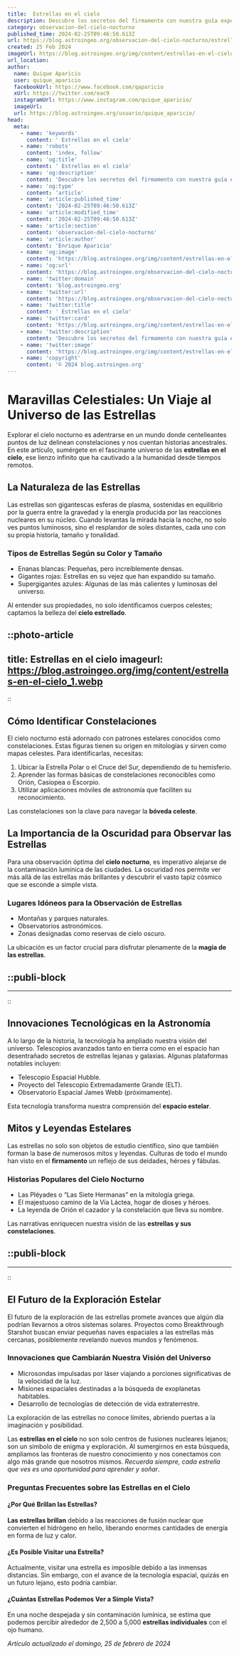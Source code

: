 ```yaml
---
title:  Estrellas en el cielo
description: Descubre los secretos del firmamento con nuestra guía experta sobre las estrellas en el cielo. Belleza astral al alcance de tu vista.
category: observacion-del-cielo-nocturno
published_time: 2024-02-25T09:46:50.613Z
url: https://blog.astroingeo.org/observacion-del-cielo-nocturno/estrellas-en-el-cielo
created: 25 Feb 2024
imageUrl: https://blog.astroingeo.org/img/content/estrellas-en-el-cielo_1.webp
url_location:
author:
  name: Quique Aparicio
  user: quique_aparicio
  facebookUrl: https://www.facebook.com/qaparicio
  xUrl: https://twitter.com/eac9
  instagramUrl: https://www.instagram.com/quique_aparicio/
  imageUrl: 
  url: https://blog.astroingeo.org/usuario/quique_aparicio/
head:
  meta:
    - name: 'keywords'
      content: ' Estrellas en el cielo'
    - name: 'robots'
      content: 'index, follow'
    - name: 'og:title'
      content: ' Estrellas en el cielo'
    - name: 'og:description'
      content: 'Descubre los secretos del firmamento con nuestra guía experta sobre las estrellas en el cielo. Belleza astral al alcance de tu vista.'
    - name: 'og:type'
      content: 'article'
    - name: 'article:published_time'
      content: '2024-02-25T09:46:50.613Z'
    - name: 'article:modified_time'
      content: '2024-02-25T09:46:50.613Z'
    - name: 'article:section'
      content: 'observacion-del-cielo-nocturno'
    - name: 'article:author'
      content: 'Enrique Aparicio'
    - name: 'og:image'
      content: 'https://blog.astroingeo.org/img/content/estrellas-en-el-cielo_1.webp'
    - name: 'og:url'
      content: 'https://blog.astroingeo.org/observacion-del-cielo-nocturno/estrellas-en-el-cielo'
    - name: 'twitter:domain'
      content: 'blog.astroingeo.org'
    - name: 'twitter:url'
      content: 'https://blog.astroingeo.org/observacion-del-cielo-nocturno/estrellas-en-el-cielo'
    - name: 'twitter:title'
      content: ' Estrellas en el cielo'
    - name: 'twitter:card'
      content: 'https://blog.astroingeo.org/img/content/estrellas-en-el-cielo_1.webp'
    - name: 'twitter:description'
      content: 'Descubre los secretos del firmamento con nuestra guía experta sobre las estrellas en el cielo. Belleza astral al alcance de tu vista.'
    - name: 'twitter:image'
      content: 'https://blog.astroingeo.org/img/content/estrellas-en-el-cielo_1.webp'
    - name: 'copyright'
      content: '© 2024 blog.astroingeo.org'
---
```

# Maravillas Celestiales: Un Viaje al Universo de las Estrellas

Explorar el cielo nocturno es adentrarse en un mundo donde centelleantes puntos de luz delinean constelaciones y nos cuentan historias ancestrales. En este artículo, sumérgete en el fascinante universo de las **estrellas en el cielo**, ese lienzo infinito que ha cautivado a la humanidad desde tiempos remotos.

## La Naturaleza de las Estrellas
Las estrellas son gigantescas esferas de plasma, sostenidas en equilibrio por la guerra entre la gravedad y la energía producida por las reacciones nucleares en su núcleo. Cuando levantas la mirada hacia la noche, no solo ves puntos luminosos, sino el resplandor de soles distantes, cada uno con su propia historia, tamaño y tonalidad.

### Tipos de Estrellas Según su Color y Tamaño
- Enanas blancas: Pequeñas, pero increíblemente densas.
- Gigantes rojas: Estrellas en su vejez que han expandido su tamaño.
- Supergigantes azules: Algunas de las más calientes y luminosas del universo.

Al entender sus propiedades, no solo identificamos cuerpos celestes; captamos la belleza del **cielo estrellado**.


::photo-article
---
title:  Estrellas en el cielo
imageurl: https://blog.astroingeo.org/img/content/estrellas-en-el-cielo_1.webp
---
::


## Cómo Identificar Constelaciones
El cielo nocturno está adornado con patrones estelares conocidos como constelaciones. Estas figuras tienen su origen en mitologías y sirven como mapas celestes. Para identificarlas, necesitas:

1. Ubicar la Estrella Polar o el Cruce del Sur, dependiendo de tu hemisferio.
2. Aprender las formas básicas de constelaciones reconocibles como Orión, Casiopea o Escorpio.
3. Utilizar aplicaciones móviles de astronomía que faciliten su reconocimiento.

Las constelaciones son la clave para navegar la **bóveda celeste**.

## La Importancia de la Oscuridad para Observar las Estrellas
Para una observación óptima del **cielo nocturno**, es imperativo alejarse de la contaminación lumínica de las ciudades. La oscuridad nos permite ver más allá de las estrellas más brillantes y descubrir el vasto tapiz cósmico que se esconde a simple vista.

### Lugares Idóneos para la Observación de Estrellas
- Montañas y parques naturales.
- Observatorios astronómicos.
- Zonas designadas como reservas de cielo oscuro.

La ubicación es un factor crucial para disfrutar plenamente de la **magia de las estrellas**.


  ::publi-block
  ---
  ---
  ::
  
  
## Innovaciones Tecnológicas en la Astronomía
A lo largo de la historia, la tecnología ha ampliado nuestra visión del universo. Telescopios avanzados tanto en tierra como en el espacio han desentrañado secretos de estrellas lejanas y galaxias. Algunas plataformas notables incluyen:

- Telescopio Espacial Hubble.
- Proyecto del Telescopio Extremadamente Grande (ELT).
- Observatorio Espacial James Webb (próximamente).

Esta tecnología transforma nuestra comprensión del **espacio estelar**.

## Mitos y Leyendas Estelares
Las estrellas no solo son objetos de estudio científico, sino que también forman la base de numerosos mitos y leyendas. Culturas de todo el mundo han visto en el **firmamento** un reflejo de sus deidades, héroes y fábulas.

### Historias Populares del Cielo Nocturno
- Las Pléyades o “Las Siete Hermanas” en la mitología griega.
- El majestuoso camino de la Vía Láctea, hogar de dioses y héroes.
- La leyenda de Orión el cazador y la constelación que lleva su nombre.

Las narrativas enriquecen nuestra visión de las **estrellas y sus constelaciones**.


  ::publi-block
  ---
  ---
  ::
  
  
## El Futuro de la Exploración Estelar
El futuro de la exploración de las estrellas promete avances que algún día podrían llevarnos a otros sistemas solares. Proyectos como Breakthrough Starshot buscan enviar pequeñas naves espaciales a las estrellas más cercanas, posiblemente revelando nuevos mundos y fenómenos.

### Innovaciones que Cambiarán Nuestra Visión del Universo
- Microsondas impulsadas por láser viajando a porciones significativas de la velocidad de la luz.
- Misiones espaciales destinadas a la búsqueda de exoplanetas habitables.
- Desarrollo de tecnologías de detección de vida extraterrestre.

La exploración de las estrellas no conoce límites, abriendo puertas a la imaginación y posibilidad.

Las **estrellas en el cielo** no son solo centros de fusiones nucleares lejanos; son un símbolo de enigma y exploración. Al sumergirnos en esta búsqueda, ampliamos las fronteras de nuestro conocimiento y nos conectamos con algo más grande que nosotros mismos. *Recuerda siempre, cada estrella que ves es una oportunidad para aprender y soñar*.

### Preguntas Frecuentes sobre las Estrellas en el Cielo
#### ¿Por Qué Brillan las Estrellas?
**Las estrellas brillan** debido a las reacciones de fusión nuclear que convierten el hidrógeno en helio, liberando enormes cantidades de energía en forma de luz y calor.

#### ¿Es Posible Visitar una Estrella?
Actualmente, visitar una estrella es imposible debido a las inmensas distancias. Sin embargo, con el avance de la tecnología espacial, quizás en un futuro lejano, esto podría cambiar.

#### ¿Cuántas Estrellas Podemos Ver a Simple Vista?
En una noche despejada y sin contaminación lumínica, se estima que podemos percibir alrededor de 2,500 a 5,000 **estrellas individuales** con el ojo humano.

_Artículo actualizado el domingo, 25 de febrero de 2024_